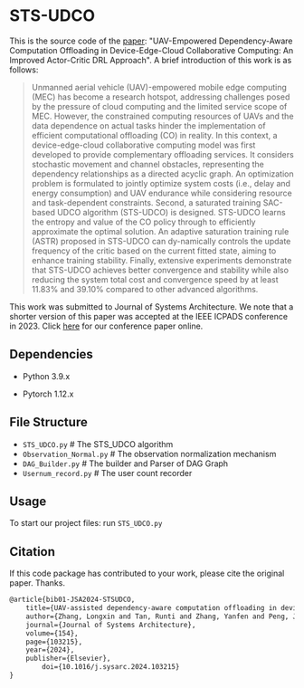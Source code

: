 # STS-UDCO
This is the source code of the [paper](https://doi.org/10.1016/j.sysarc.2024.103215): "UAV-Empowered Dependency-Aware Computation Offloading in Device-Edge-Cloud Collaborative Computing: An Improved Actor-Critic DRL Approach". A brief introduction of this work is as follows:
> Unmanned aerial vehicle (UAV)-empowered mobile edge computing (MEC) has become a research hotspot, addressing challenges posed by the pressure of cloud computing and the limited service scope of MEC. 
However, the constrained computing resources of UAVs and the data dependence on actual tasks hinder the implementation of efficient computational offloading (CO) in reality.
> In this context, a device-edge-cloud collaborative computing model was first developed to provide complementary offloading services.
> It considers stochastic movement and channel obstacles, representing the dependency relationships as a directed acyclic graph.
> An optimization problem is formulated to jointly optimize system costs (i.e., delay and energy consumption) and UAV endurance while considering resource and task-dependent constraints.
> Second, a saturated training SAC-based UDCO algorithm (STS-UDCO) is designed. STS-UDCO learns the entropy and value of the CO policy through to efficiently approximate the optimal solution.
> An adaptive saturation training rule (ASTR) proposed in STS-UDCO can dy-namically controls the update frequency of the critic based on the current fitted state, aiming to enhance training stability.
> Finally, extensive experiments demonstrate that STS-UDCO achieves better convergence and stability while also reducing the system total cost and convergence speed by at least 11.83% and 39.10% compared to other advanced algorithms.

This work was submitted to Journal of Systems Architecture.
We note that a shorter version of this paper was accepted at the IEEE ICPADS conference in 2023. Click [here](https://doi.org/10.1109/ICPADS60453.2023.00312) for our conference paper online.

## Dependencies
* Python 3.9.x

* Pytorch 1.12.x

## File Structure
* `STS_UDCO.py` # The STS_UDCO algorithm
* `Observation_Normal.py` # The observation normalization mechanism
* `DAG_Builder.py` # The builder and Parser of DAG Graph
* `Usernum_record.py` # The user count recorder

## Usage
To start our project files: run `STS_UDCO.py`


## Citation
If this code package has contributed to your work, please cite the original paper. Thanks.
```markdown
@article{bib01-JSA2024-STSUDCO,
	title={UAV-assisted dependency-aware computation offloading in device–edge–cloud collaborative computing based on improved actor–critic DRL},
	author={Zhang, Longxin and Tan, Runti and Zhang, Yanfen and Peng, Jiwu and Liu, Jing and Li, Keqin},
	journal={Journal of Systems Architecture},
	volume={154},
	page={103215},
	year={2024},
	publisher={Elsevier},
        doi={10.1016/j.sysarc.2024.103215}
}
